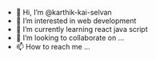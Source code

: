 - 👋 Hi, I’m @karthik-kai-selvan
- 👀 I’m interested in web development
- 🌱 I’m currently learning react java script
- 💞️ I’m looking to collaborate on ...
- 📫 How to reach me ...

<!---
karthik-kai-selvan/karthik-kai-selvan is a ✨ special ✨ repository because its `README.md` (this file) appears on your GitHub profile.
You can click the Preview link to take a look at your changes.
--->
